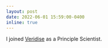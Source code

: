 ```yaml
---
layout: post
date: 2022-06-01 15:59:00-0400
inline: true
---
```


I joined [Veridise](https://veridise.com/) as a Principle Scientist.
